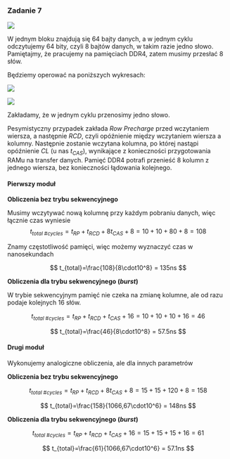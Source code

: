 ### Zadanie 7

![](https://i.imgur.com/CKCWH7W.png)

W jednym bloku znajdują się $64$ bajty danych, a w jednym cyklu odczytujemy $64$ bity, czyli $8$ bajtów danych, w takim razie jedno słowo. Pamiętajmy, że pracujemy na pamięciach DDR4, zatem musimy przesłać $8$ słów.

Będziemy operować na poniższych wykresach:

![](https://i.imgur.com/pJPLqmo.png)

![](https://i.imgur.com/0Kl9A21.png)

Zakładamy, że w jednym cyklu przenosimy jedno słowo.

Pesymistyczny przypadek zakłada *Row Precharge* przed wczytaniem wiersza, a następnie *RCD*, czyli opóźnienie między wczytaniem wiersza a kolumny. Następnie zostanie wczytana kolumna, po której nastąpi opóźnienie *CL* (u nas $t_{CAS}$), wynikające z konieczności przygotowania RAMu na transfer danych. Pamięć DDR4 potrafi przenieść $8$ kolumn z jednego wiersza, bez konieczności łądowania kolejnego.

#### Pierwszy moduł

**Obliczenia bez trybu sekwencyjnego**

Musimy wczytywać nową kolumnę przy każdym pobraniu danych, więc łącznie czas wyniesie
$$
t_{total\ \#cycles}=t_{RP}+t_{RCD}+8t_{CAS}+8=10+10+80+8=108
$$

Znamy częstotliwość pamięci, więc możemy wyznaczyć czas w nanosekundach

$$
t_{total}=\frac{108}{8\cdot10^8} = 135ns
$$

**Obliczenia dla trybu sekwencyjnego (*burst*)**

W trybie sekwencyjnym pamięć nie czeka na zmianę kolumne, ale od razu podaje kolejnych 16 słów.

$$
t_{total\ \#cycles}=t_{RP}+t_{RCD}+t_{CAS}+16=10+10+10+16=46
$$

$$
t_{total}=\frac{46}{8\cdot10^8} = 57.5ns
$$

#### Drugi moduł

Wykonujemy analogiczne obliczenia, ale dla innych parametrów

**Obliczenia bez trybu sekwencyjnego**

$$
t_{total\ \#cycles}=t_{RP}+t_{RCD}+8t_{CAS}+8=15+15+120+8=158
$$

$$
t_{total}=\frac{158}{1066,67\cdot10^6} = 148ns
$$

**Obliczenia dla trybu sekwencyjnego (*burst*)**

$$
t_{total\ \#cycles}=t_{RP}+t_{RCD}+t_{CAS}+16=15+15+15+16=61
$$

$$
t_{total}=\frac{61}{1066,67\cdot10^6} = 57.1ns
$$

